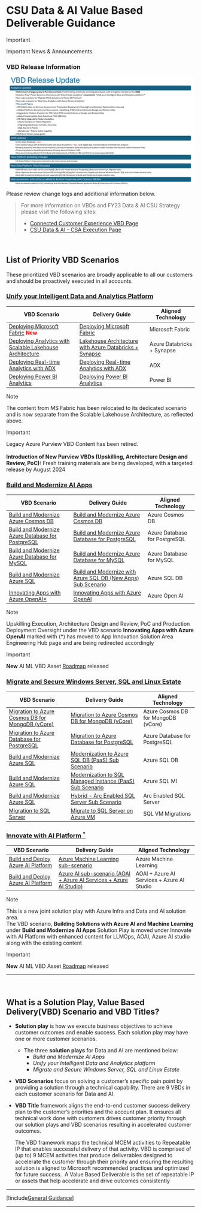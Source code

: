 # CSU Data & AI Value Based Deliverable Guidance

> [!IMPORTANT]
> Important News & Announcements.

### VBD Release Information
![VBD Release Info](./media/VBD_Release_Notes_Aug_2024.png)

Please review change logs and additional information below.

> For more information on VBDs and FY23 Data & AI CSU Strategy please visit the following sites:
> - [Connected Customer Experience VBD Page](https://microsoft.sharepoint.com/teams/connectedcustomerexperiencestrategy/sitepages/vbd.aspx)  
> - [CSU Data & AI - CSA Execution Page](https://microsoft.sharepoint.com/teams/CSUDataAI/SitePages/CSA-Landing.aspx)

</br>

## List of Priority VBD Scenarios

These prioritized VBD scenarios are broadly applicable to all our customers and should be proactively executed in all accounts.


### [Unify your Intelligent Data and Analytics Platform](./01-PwrBusDecsnCldSclAnalytics/readme.md)
| VBD Scenario                                            | Delivery Guide | Aligned Technology          |
| ------------------------------------------------------------ | -------------- |---------------------|
| [Deploying Microsoft Fabric](./01-PwrBusDecsnCldSclAnalytics/05-MSFabric/readme.md) <span style="color:red">**New**</span> |[Deploying Microsoft Fabric](./01-PwrBusDecsnCldSclAnalytics/05-MSFabric/readme.md)|Microsoft Fabric |
| [Deploying Analytics with Scalable Lakehouse Architecture](./01-PwrBusDecsnCldSclAnalytics/01-DplyAnalMIDPLkhs/readme.md) |[Lakehouse Architecture with Azure Databricks + Synapse](./01-PwrBusDecsnCldSclAnalytics/01-DplyAnalMIDPLkhs/01-DbxSyn/readme.md)  |Azure Databricks + Synapse|
| [Deploying Real-time Analytics with ADX](./01-PwrBusDecsnCldSclAnalytics/02-DplyRlTmAnalADX/readme.md) |[Deploying Real-time Analytics with ADX](./01-PwrBusDecsnCldSclAnalytics/02-DplyRlTmAnalADX/readme.md) |ADX |
| [Deploying Power BI Analytics](./01-PwrBusDecsnCldSclAnalytics/04-DplyPBIAnal/readme.md) |[Deploying Power BI Analytics](./01-PwrBusDecsnCldSclAnalytics/04-DplyPBIAnal/readme.md)| Power BI




> [!Note] 
> The content from MS Fabric has been relocated to its dedicated scenario and is now separate from the Scalable Lakehouse Architecture, as reflected above.

> [!Important] 
> Legacy Azure Purview VBD Content has been retired. </BR>
> </BR>
> **Introduction of New Purview VBDs (Upskilling, Architecture Design and Review, PoC):** Fresh training materials are being developed, with a targeted release by August 2024 

### [Build and Modernize AI Apps](./02-BldMdrnzAIApps/readme.md)
| VBD Scenario                                            | Delivery Guide | Aligned Technology          |
| ------------------------------------------------------------ | -------------- |---------------------|
| [Build and Modernize Azure Cosmos DB](./02-BldMdrnzAIApps/06-BldMdrnzCsms/readme.md) | [Build and Modernize Azure Cosmos DB](./02-BldMdrnzAIApps/06-BldMdrnzCsms/readme.md) |Azure Cosmos DB
| [Build and Modernize Azure Database for PostgreSQL](./02-BldMdrnzAIApps/07-BldMdrnzPostgres/readme.md) | [Build and Modernize Azure Database for PostgreSQL](./02-BldMdrnzAIApps/07-BldMdrnzPostgres/readme.md) | Azure Database for PostgreSQL
| [Build and Modernize Azure Database for MySQL](./02-BldMdrnzAIApps/08-BldMdrnzMySql/readme.md) | [Build and Modernize Azure Database for MySQL](./02-BldMdrnzAIApps/08-BldMdrnzMySql/readme.md) | Azure Database for MySQL
| [Build and Modernize Azure SQL](./02-BldMdrnzAIApps/09-BldMdrnzSql/readme.md) | [Build and Modernize with Azure SQL DB (New Apps) Sub Scenario](./02-BldMdrnzAIApps/09-BldMdrnzSql/readme.md) | Azure SQL DB
| [Innovating Apps with Azure OpenAI*](./02-BldMdrnzAIApps/05-InnovAppAOAI/readme.md) |[Innovating Apps with Azure OpenAI](./02-BldMdrnzAIApps/05-InnovAppAOAI/readme.md) | Azure Open AI 

> [!Note] 
> Upskilling Execution, Architecture Design and Review, PoC and Production Deployment Oversight under the VBD scenario **Innovating Apps with Azure OpenAI** marked with (*) has moved to App Innovation Solution Area Engineering Hub page and are being redirected accordingly

> [!IMPORTANT]  
> **New** AI ML VBD Asset [Roadmap](https://aka.ms/DATAAI-IP/MLAIRoadmap) released


### [Migrate and Secure Windows Server, SQL and Linux Estate](./05-MigrSecrWinSrvSQLSrvLinux/readme.md)
| VBD Scenario                                            | Delivery Guide | Aligned Technology          |
| ------------------------------------------------------------ | -------------- |---------------------|
| [Migration to Azure Cosmos DB for MongoDB (vCore)](./05-MigrSecrWinSrvSQLSrvLinux/01-MigrToCsms/readme.md) | [Migration to Azure Cosmos DB for MongoDB (vCore)](./05-MigrSecrWinSrvSQLSrvLinux/01-MigrToCsms/readme.md) | Azure Cosmos DB for MongoDB (vCore) |
| [Migration to Azure Database for PostgreSQL](./05-MigrSecrWinSrvSQLSrvLinux/02-MigrToPostgres/readme.md) | [Migration to Azure Database for PostgreSQL](./05-MigrSecrWinSrvSQLSrvLinux/02-MigrToPostgres/readme.md) | Azure Database for PostgreSQL |
| [Build and Modernize Azure SQL](./05-MigrSecrWinSrvSQLSrvLinux/03-MdrnzSql/readme.md) | [Modernization to Azure SQL DB (PaaS) Sub Scenario](./05-MigrSecrWinSrvSQLSrvLinux/03-MdrnzSql/01-MdrnzToSqlDbPaas/readme.md) | Azure SQL DB |
| [Build and Modernize Azure SQL](./05-MigrSecrWinSrvSQLSrvLinux/03-MdrnzSql/readme.md) | [Modernization to SQL Managed Instance (PaaS) Sub Scenario​](./05-MigrSecrWinSrvSQLSrvLinux/03-MdrnzSql/02-AzureSQLMI/readme.md) | Azure SQL MI |
| [Build and Modernize Azure SQL](./05-MigrSecrWinSrvSQLSrvLinux/03-MdrnzSql/readme.md) | [Hybrid - Arc Enabled SQL Server Sub Scenario​](./05-MigrSecrWinSrvSQLSrvLinux/03-MdrnzSql/03-ArcSQLServer/readme.md) | Arc Enabled SQL Server |
| [Migration to SQL Server](./05-MigrSecrWinSrvSQLSrvLinux/04-MigrSql/readme.md) | [Migrate to SQL Server on Azure VM](./05-MigrSecrWinSrvSQLSrvLinux/04-MigrSql/readme.md) | SQL VM Migrations |

### [Innovate with AI Platform <sup>*</sup>](./04-InnowithAzureAIPlatform/readme.md)
| VBD Scenario                                            | Delivery Guide | Aligned Technology          |
| ------------------------------------------------------------ | -------------- |---------------------|
| [Build and Deploy Azure AI Platform](./04-InnowithAzureAIPlatform/readme.md) |[Azure Machine Learning sub-scenario](./04-InnowithAzureAIPlatform/AML/readme.md)|Azure Machine Learning
|[Build and Deploy Azure AI Platform](./04-InnowithAzureAIPlatform/readme.md) |[Azure AI sub-scenario (AOAI + Azure AI Services + Azure AI Studio)](./04-InnowithAzureAIPlatform/AzureAI/readme.md)|AOAI + Azure AI Services + Azure AI Studio

> [!Note]
> This is a new joint solution play with Azure Infra and Data and AI solution area. </BR>
> The VBD scenario, **Building Solutions with Azure AI and Machine Learning**​ under **Build and Modernize AI Apps** Solution Play is moved under Innovate with AI Platform with enhanced content for LLMOps, AOAI, Azure AI studio along with the existing content 

> [!IMPORTANT]  
> **New** AI ML VBD Asset [Roadmap](https://aka.ms/DATAAI-IP/MLAIRoadmap) released

---

</br>

## What is a Solution Play, Value Based Delivery(VBD) Scenario and VBD Titles?
- **Solution play** is how we execute business objectives to achieve customer outcomes and enable success. Each solution play may have one or more customer scenarios.
  - The three **solution plays** for Data and AI are mentioned below:
    - *Build and Modernize AI Apps*
    - *Unify your Intelligent Data and Analytics platform*
    - *Migrate and Secure Windows Server, SQL and Linux Estate* 
   

- **VBD Scenarios** focus on solving a customer’s specific pain point by providing a solution through a technical capability. There are 9 VBDs in each customer scenario for Data and AI. 

- **VBD Title** framework aligns the end-to-end customer success delivery plan to the customer’s priorities and the account plan. It ensures all technical work done with customers drives customer priority through our solution plays and VBD scenarios resulting in accelerated customer outcomes. 

    The VBD framework maps the technical MCEM activities to Repeatable IP that enables successful delivery of that activity. VBD is comprised of (up to) 9 MCEM activities that produce deliverables designed to accelerate the customer through their priority and ensuring the resulting solution is aligned to Microsoft recommended practices and optimized for future success.  A Value Based Deliverable is the set of repeatable IP or assets that help accelerate and drive outcomes consistently


---

[!include[General Guidance](~/VBD-FY24/CommonContent/GeneralGuidance.md)]

---

